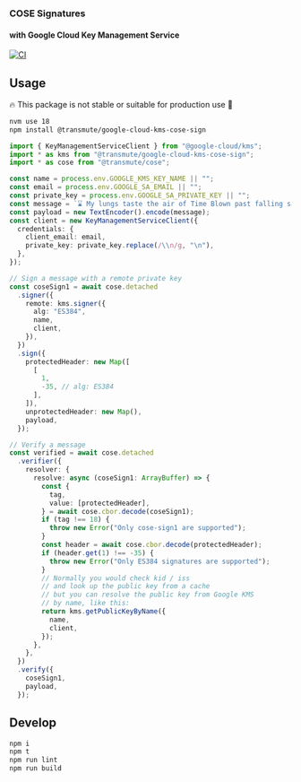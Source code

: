 ### COSE Signatures

#### with Google Cloud Key Management Service

[![CI](https://github.com/transmute-industries/google-cloud-kms-cose-sign/actions/workflows/ci.yml/badge.svg)](https://github.com/transmute-industries/google-cloud-kms-cose-sign/actions/workflows/ci.yml)

## Usage

🔥 This package is not stable or suitable for production use 🚧

```bash
nvm use 18
npm install @transmute/google-cloud-kms-cose-sign
```

```ts
import { KeyManagementServiceClient } from "@google-cloud/kms";
import * as kms from "@transmute/google-cloud-kms-cose-sign";
import * as cose from "@transmute/cose";

const name = process.env.GOOGLE_KMS_KEY_NAME || "";
const email = process.env.GOOGLE_SA_EMAIL || "";
const private_key = process.env.GOOGLE_SA_PRIVATE_KEY || "";
const message = `⌛ My lungs taste the air of Time Blown past falling sands ⌛`;
const payload = new TextEncoder().encode(message);
const client = new KeyManagementServiceClient({
  credentials: {
    client_email: email,
    private_key: private_key.replace(/\\n/g, "\n"),
  },
});

// Sign a message with a remote private key
const coseSign1 = await cose.detached
  .signer({
    remote: kms.signer({
      alg: "ES384",
      name,
      client,
    }),
  })
  .sign({
    protectedHeader: new Map([
      [
        1,
        -35, // alg: ES384
      ],
    ]),
    unprotectedHeader: new Map(),
    payload,
  });

// Verify a message
const verified = await cose.detached
  .verifier({
    resolver: {
      resolve: async (coseSign1: ArrayBuffer) => {
        const {
          tag,
          value: [protectedHeader],
        } = await cose.cbor.decode(coseSign1);
        if (tag !== 18) {
          throw new Error("Only cose-sign1 are supported");
        }
        const header = await cose.cbor.decode(protectedHeader);
        if (header.get(1) !== -35) {
          throw new Error("Only ES384 signatures are supported");
        }
        // Normally you would check kid / iss
        // and look up the public key from a cache
        // but you can resolve the public key from Google KMS
        // by name, like this:
        return kms.getPublicKeyByName({
          name,
          client,
        });
      },
    },
  })
  .verify({
    coseSign1,
    payload,
  });
```

## Develop

```bash
npm i
npm t
npm run lint
npm run build
```
